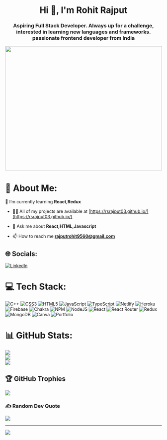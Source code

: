 <h1 align="center">Hi 👋, I'm Rohit Rajput</h1>

<h3 align="center">Aspiring Full Stack Developer. Always up for a challenge, interested in learning new languages and frameworks. passionate frontend developer from India</h3>

<img width="100%" height="400px" src="https://camo.githubusercontent.com/2dcd8f82077c0f52c5bfd124c591ed82c81b3b8bb6ab519e61ce8fef53a11392/68747470733a2f2f6d65646961312e67697068792e636f6d2f6d656469612f7167515567674143335066763638377150432f67697068792e676966"/>

# 💫 About Me:
 🌱 I’m currently learning **React,Redux**

- 👨‍💻 All of my projects are available at [https://rsrajput03.github.io/](https://rsrajput03.github.io/)

- 💬 Ask me about **React,HTML,Javascript**

- 📫 How to reach me **rajputrohit9560@gmail.com**





## 🌐 Socials:
[![LinkedIn](https://img.shields.io/badge/LinkedIn-%230077B5.svg?logo=linkedin&logoColor=white)](https://linkedin.com/in/rajputrohit9560) 


# 💻 Tech Stack:
![C++](https://img.shields.io/badge/c++-%2300599C.svg?style=for-the-badge&logo=c%2B%2B&logoColor=white) ![CSS3](https://img.shields.io/badge/css3-%231572B6.svg?style=for-the-badge&logo=css3&logoColor=white) ![HTML5](https://img.shields.io/badge/html5-%23E34F26.svg?style=for-the-badge&logo=html5&logoColor=white) ![JavaScript](https://img.shields.io/badge/javascript-%23323330.svg?style=for-the-badge&logo=javascript&logoColor=%23F7DF1E) ![TypeScript](https://img.shields.io/badge/typescript-%23007ACC.svg?style=for-the-badge&logo=typescript&logoColor=white) ![Netlify](https://img.shields.io/badge/netlify-%23000000.svg?style=for-the-badge&logo=netlify&logoColor=#00C7B7) ![Heroku](https://img.shields.io/badge/heroku-%23430098.svg?style=for-the-badge&logo=heroku&logoColor=white) ![Firebase](https://img.shields.io/badge/firebase-%23039BE5.svg?style=for-the-badge&logo=firebase) ![Chakra](https://img.shields.io/badge/chakra-%234ED1C5.svg?style=for-the-badge&logo=chakraui&logoColor=white) ![NPM](https://img.shields.io/badge/NPM-%23000000.svg?style=for-the-badge&logo=npm&logoColor=white) ![NodeJS](https://img.shields.io/badge/node.js-6DA55F?style=for-the-badge&logo=node.js&logoColor=white) ![React](https://img.shields.io/badge/react-%2320232a.svg?style=for-the-badge&logo=react&logoColor=%2361DAFB) ![React Router](https://img.shields.io/badge/React_Router-CA4245?style=for-the-badge&logo=react-router&logoColor=white) ![Redux](https://img.shields.io/badge/redux-%23593d88.svg?style=for-the-badge&logo=redux&logoColor=white) ![MongoDB](https://img.shields.io/badge/MongoDB-%234ea94b.svg?style=for-the-badge&logo=mongodb&logoColor=white) ![Canva](https://img.shields.io/badge/Canva-%2300C4CC.svg?style=for-the-badge&logo=Canva&logoColor=white) ![Portfolio](https://img.shields.io/badge/Portfolio-%23000000.svg?style=for-the-badge&logo=firefox&logoColor=#FF7139)
# 📊 GitHub Stats:
![](https://github-readme-stats.vercel.app/api?username=rsrajput03&theme=dark&hide_border=false&include_all_commits=true&count_private=true)<br/>
![](https://github-readme-streak-stats.herokuapp.com/?user=rsrajput03&theme=dark&hide_border=false)<br/>
![](https://github-readme-stats.vercel.app/api/top-langs/?username=rsrajput03&theme=dark&hide_border=false&include_all_commits=true&count_private=true&layout=compact)

## 🏆 GitHub Trophies
![](https://github-profile-trophy.vercel.app/?username=rsrajput03&theme=radical&no-frame=false&no-bg=true&margin-w=4)

### ✍️ Random Dev Quote
![](https://quotes-github-readme.vercel.app/api?type=horizontal&theme=radical)

---
[![](https://visitcount.itsvg.in/api?id=rsrajput03&icon=0&color=0)](https://visitcount.itsvg.in)

<!-- Proudly created with GPRM ( https://gprm.itsvg.in ) -->
